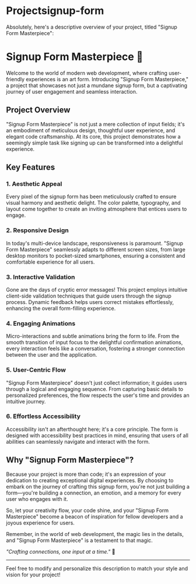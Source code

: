 # Projectsignup-form
Absolutely, here's a descriptive overview of your project, titled "Signup Form Masterpiece":

# Signup Form Masterpiece 🌟

Welcome to the world of modern web development, where crafting user-friendly experiences is an art form. Introducing "Signup Form Masterpiece," a project that showcases not just a mundane signup form, but a captivating journey of user engagement and seamless interaction.

## Project Overview

"Signup Form Masterpiece" is not just a mere collection of input fields; it's an embodiment of meticulous design, thoughtful user experience, and elegant code craftsmanship. At its core, this project demonstrates how a seemingly simple task like signing up can be transformed into a delightful experience.

## Key Features

### 1. **Aesthetic Appeal**

Every pixel of the signup form has been meticulously crafted to ensure visual harmony and aesthetic delight. The color palette, typography, and layout come together to create an inviting atmosphere that entices users to engage.

### 2. **Responsive Design**

In today's multi-device landscape, responsiveness is paramount. "Signup Form Masterpiece" seamlessly adapts to different screen sizes, from large desktop monitors to pocket-sized smartphones, ensuring a consistent and comfortable experience for all users.

### 3. **Interactive Validation**

Gone are the days of cryptic error messages! This project employs intuitive client-side validation techniques that guide users through the signup process. Dynamic feedback helps users correct mistakes effortlessly, enhancing the overall form-filling experience.

### 4. **Engaging Animations**

Micro-interactions and subtle animations bring the form to life. From the smooth transition of input focus to the delightful confirmation animations, every interaction feels like a conversation, fostering a stronger connection between the user and the application.

### 5. **User-Centric Flow**

"Signup Form Masterpiece" doesn't just collect information; it guides users through a logical and engaging sequence. From capturing basic details to personalized preferences, the flow respects the user's time and provides an intuitive journey.

### 6. **Effortless Accessibility**

Accessibility isn't an afterthought here; it's a core principle. The form is designed with accessibility best practices in mind, ensuring that users of all abilities can seamlessly navigate and interact with the form.

## Why "Signup Form Masterpiece"?

Because your project is more than code; it's an expression of your dedication to creating exceptional digital experiences. By choosing to embark on the journey of crafting this signup form, you're not just building a form—you're building a connection, an emotion, and a memory for every user who engages with it.

So, let your creativity flow, your code shine, and your "Signup Form Masterpiece" become a beacon of inspiration for fellow developers and a joyous experience for users.

Remember, in the world of web development, the magic lies in the details, and "Signup Form Masterpiece" is a testament to that magic.

_"Crafting connections, one input at a time."_ 🚀

---

Feel free to modify and personalize this description to match your style and vision for your project!

